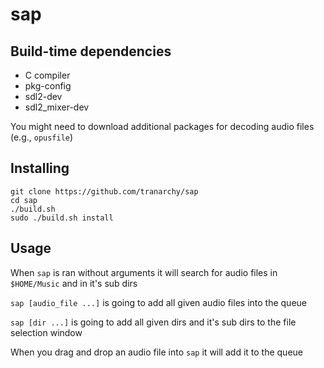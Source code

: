 # sap

## Build-time dependencies
- C compiler
- pkg-config
- sdl2-dev
- sdl2_mixer-dev

You might need to download additional packages for decoding audio files (e.g., `opusfile`)

## Installing
```
git clone https://github.com/tranarchy/sap
cd sap
./build.sh
sudo ./build.sh install
```

## Usage

When `sap` is ran without arguments it will search for audio files in `$HOME/Music` and in it's sub dirs

`sap [audio_file ...]` is going to add all given audio files into the queue

`sap [dir ...]` is going to add all given dirs and it's sub dirs to the file selection window

When you drag and drop an audio file into `sap` it will add it to the queue
